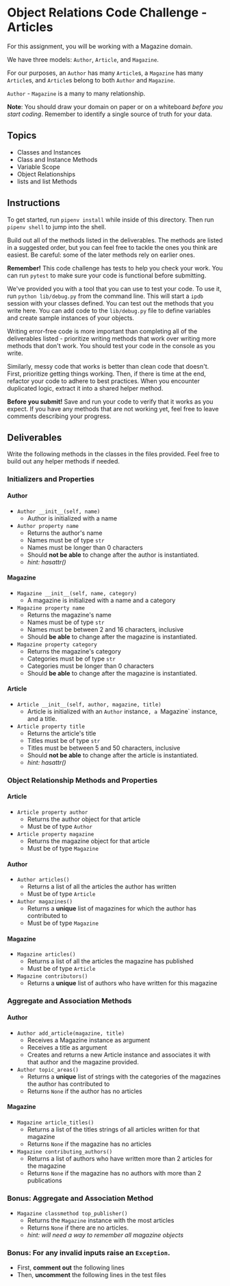 # Object Relations Code Challenge - Articles

For this assignment, you will be working with a Magazine domain.

We have three models: `Author`, `Article`, and `Magazine`.

For our purposes, an `Author` has many `Article`s, a `Magazine` has many `Article`s, and `Article`s belong to both `Author` and `Magazine`.

`Author` - `Magazine` is a many to many relationship.

**Note**: You should draw your domain on paper or on a whiteboard _before you start coding_. Remember to identify a single source of truth for your data.

## Topics

- Classes and Instances
- Class and Instance Methods
- Variable Scope
- Object Relationships
- lists and list Methods

## Instructions

To get started, run `pipenv install` while inside of this directory. Then run `pipenv shell` to jump into the shell.

Build out all of the methods listed in the deliverables. The methods are listed in a suggested order, but you can feel free to tackle the ones you think are easiest. Be careful: some of the later methods rely on earlier ones.

**Remember!** This code challenge has tests to help you check your work. You can run `pytest` to make sure your code is functional before submitting.

We've provided you with a tool that you can use to test your code. To use it, run `python lib/debug.py` from the command line. This will start a `ipdb` session with your classes defined. You can test out the methods that you write here. You can add code to the `lib/debug.py` file to define variables and create sample instances of your objects.

Writing error-free code is more important than completing all of the deliverables listed - prioritize writing methods that work over writing more methods that don't work. You should test your code in the console as you write.

Similarly, messy code that works is better than clean code that doesn't. First, prioritize getting things working. Then, if there is time at the end, refactor your code to adhere to best practices. When you encounter duplicated logic, extract it into a shared helper method.

**Before you submit!** Save and run your code to verify that it works as you expect. If you have any methods that are not working yet, feel free to leave comments describing your progress.

## Deliverables

Write the following methods in the classes in the files provided. Feel free to build out any helper methods if needed.

### Initializers and Properties

#### Author

- `Author __init__(self, name)`
  - Author is initialized with a name
- `Author property name`
  - Returns the author's name
  - Names must be of type `str`
  - Names must be longer than 0 characters
  - Should **not be able** to change after the author is instantiated.
  - _hint: hasattr()_

#### Magazine

- `Magazine __init__(self, name, category)`
  - A magazine is initialized with a name and a category
- `Magazine property name`
  - Returns the magazine's name
  - Names must be of type `str`
  - Names must be between 2 and 16 characters, inclusive
  - Should **be able** to change after the magazine is instantiated.
- `Magazine property category`
  - Returns the magazine's category
  - Categories must be of type `str`
  - Categories must be longer than 0 characters
  - Should **be able** to change after the magazine is instantiated.

#### Article

- `Article __init__(self, author, magazine, title)`
  - Article is initialized with an `Author` instance`, a `Magazine` instance, and a title.
- `Article property title`
  - Returns the article's title
  - Titles must be of type `str`
  - Titles must be between 5 and 50 characters, inclusive
  - Should **not be able** to change after the article is instantiated.
  - _hint: hasattr()_

### Object Relationship Methods and Properties

#### Article

- `Article property author`
  - Returns the author object for that article
  - Must be of type `Author`
- `Article property magazine`
  - Returns the magazine object for that article
  - Must be of type `Magazine`

#### Author

- `Author articles()`
  - Returns a list of all the articles the author has written
  - Must be of type `Article`
- `Author magazines()`
  - Returns a **unique** list of magazines for which the author has contributed to
  - Must be of type `Magazine`

#### Magazine

- `Magazine articles()`
  - Returns a list of all the articles the magazine has published
  - Must be of type `Article`
- `Magazine contributors()`
  - Returns a **unique** list of authors who have written for this magazine

### Aggregate and Association Methods

#### Author

- `Author add_article(magazine, title)`
  - Receives a Magazine instance as argument
  - Receives a title as argument
  - Creates and returns a new Article instance and associates it with that author and the magazine provided.
- `Author topic_areas()`
  - Returns a **unique** list of strings with the categories of the magazines the author has contributed to
  - Returns `None` if the author has no articles

#### Magazine

- `Magazine article_titles()`
  - Returns a list of the titles strings of all articles written for that magazine
  - Returns `None` if the magazine has no articles
- `Magazine contributing_authors()`
  - Returns a list of authors who have written more than 2 articles for the magazine
  - Returns `None` if the magazine has no authors with more than 2 publications

### Bonus: Aggregate and Association Method

- `Magazine classmethod top_publisher()`
  - Returns the `Magazine` instance with the most articles
  - Returns `None` if there are no articles.
  - _hint: will need a way to remember all magazine objects_
  <!-- - Uncomment lines 151-161 in the player_test file -->

### Bonus: For any invalid inputs raise an `Exception`.
- First, **comment out** the following lines
  <!-- - **article_test.py**
    - lines 28-30
  - **author_test.py**
    - lines 31-32, 35-36
  - **magazine_test.py**
    - lines 31-32, 47-48, 51-52, 84-86, 99-101 -->
- Then, **uncomment** the following lines in the test files
  <!-- - **article_test.py**
    - lines 33-34, 45-46, 49-50
  - **author_test.py**
    - lines 39-40, 53-54
  - **magazine_test.py**
    - lines 35-36, 55-56, 59-60, 89-90, 104-105